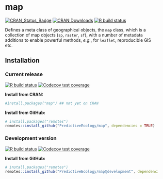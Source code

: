 # map

<!-- badges: start -->
[![CRAN_Status_Badge](http://www.r-pkg.org/badges/version/map)](https://cran.r-project.org/package=map)
[![CRAN Downloads](http://cranlogs.r-pkg.org/badges/grand-total/map)](https://cran.r-project.org/package=map)
[![R build status](https://github.com/PredictiveEcology/map/workflows/R-CMD-check/badge.svg)](https://github.com/PredictiveEcology/map/actions)
<!-- badges: end -->

Defines a meta class of geographical objects, the `map` class, which is a collection of map objects (`sp`, `raster`, `sf`), with a number of metadata additions to enable powerful methods, *e.g.*, for `leaflet`, reproducible GIS etc.

## Installation

### Current release

[![R build status](https://github.com/PredictiveEcology/map/workflows/R-CMD-check/badge.svg?branch=master)](https://github.com/PredictiveEcology/map/actions)
[![Codecov test coverage](https://codecov.io/gh/PredictiveEcology/map/branch/master/graph/badge.svg)](https://app.codecov.io/gh/PredictiveEcology/map?branch=master)

**Install from CRAN:**

```r
#install.packages("map") ## not yet on CRAN
```

**Install from GitHub:**
    
```r
# install.packages("remotes")
remotes::install_github("PredictiveEcology/map", dependencies = TRUE) 
```

### Development version

[![R build status](https://github.com/PredictiveEcology/map/workflows/R-CMD-check/badge.svg?branch=development)](https://github.com/PredictiveEcology/map/actions)
[![Codecov test coverage](https://codecov.io/gh/PredictiveEcology/map/branch/development/graph/badge.svg)](https://app.codecov.io/gh/PredictiveEcology/map?branch=development)

**Install from GitHub:**

```r
# install.packages("remotes")
remotes::install_github("PredictiveEcology/map@development", dependencies = TRUE) 
```
